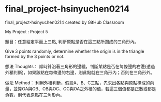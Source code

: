 # final_project-hsinyuchen0214
final_project-hsinyuchen0214 created by GitHub Classroom

My Project : Project 5

題目：任意給定平面上三點, 判斷原點是否在這三點所圍成的三角形內。

Give 3 points randomly, determine whether the origin is in the triangle formed by the 3 points or not.


想法 Thoughts：
順時針沿著三角形的邊繞，判斷某點是否在每條邊的右邊(透過外積判斷)，如果該點在每條邊的右邊，則此點就在三角形內；否則在三角形外。

做法 Method：
利用外積判斷，假設A、B、C三點，先求出各點與原點構成的向量，並算OA與OB、OB與OC、OC與OA之外積的值，若這三個值都是正數或都是負數，則代表原點在三角形內。
